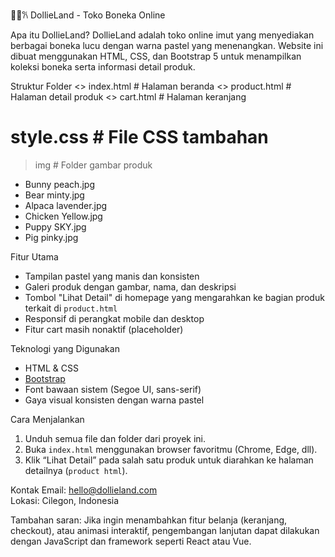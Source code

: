 🐻‍❄️𐙚 DollieLand - Toko Boneka Online

Apa itu DollieLand?
DollieLand adalah toko online imut yang menyediakan berbagai boneka lucu dengan warna pastel yang menenangkan. Website ini dibuat menggunakan HTML, CSS, dan Bootstrap 5 untuk menampilkan koleksi boneka serta informasi detail produk.

Struktur Folder
<> index.html           # Halaman beranda 
<> product.html         # Halaman detail produk
<> cart.html            # Halaman keranjang
# style.css             # File CSS tambahan
> img                   # Folder gambar produk
  - Bunny peach.jpg
  - Bear minty.jpg
  - Alpaca lavender.jpg
  - Chicken Yellow.jpg
  - Puppy SKY.jpg
  - Pig pinky.jpg

Fitur Utama
- Tampilan pastel yang manis dan konsisten
- Galeri produk dengan gambar, nama, dan deskripsi
- Tombol "Lihat Detail" di homepage yang mengarahkan ke bagian produk terkait di `product.html`
- Responsif di perangkat mobile dan desktop
- Fitur cart masih nonaktif (placeholder)

Teknologi yang Digunakan
- HTML & CSS
- [Bootstrap](https://getbootstrap.com/)
- Font bawaan sistem (Segoe UI, sans-serif)
- Gaya visual konsisten dengan warna pastel

Cara Menjalankan
1. Unduh semua file dan folder dari proyek ini.
2. Buka `index.html` menggunakan browser favoritmu (Chrome, Edge, dll).
3. Klik “Lihat Detail” pada salah satu produk untuk diarahkan ke halaman detailnya (`product html`).

Kontak
Email: [hello@dollieland.com](mailto:hello@dollieland.com)  
Lokasi: Cilegon, Indonesia

Tambahan saran:
Jika ingin menambahkan fitur belanja (keranjang, checkout), atau animasi interaktif, pengembangan lanjutan dapat dilakukan dengan JavaScript dan framework seperti React atau Vue.